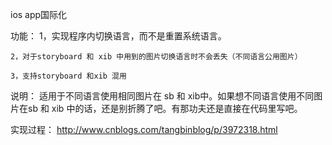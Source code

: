 ios app国际化

功能：
    1，实现程序内切换语言，而不是重置系统语言。
    
    2，对于storyboard 和 xib 中用到的图片切换语言时不会丢失（不同语言公用图片）
    
    3，支持storyboard 和xib 混用  

说明： 
      适用于不同语言使用相同图片在 sb 和 xib中。如果想不同语言使用不同图片在sb 和 xib 中的话，还是别折腾了吧。有那功夫还是直接在代码里写吧。


实现过程：
        http://www.cnblogs.com/tangbinblog/p/3972318.html
   

